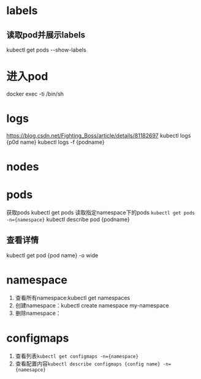 # labels
## 读取pod并展示labels
 kubectl get pods --show-labels 
# 进入pod
docker exec -ti  <your-container-name>   /bin/sh
# logs
https://blog.csdn.net/Fighting_Boss/article/details/81182697
kubectl logs {p0d name}
kubectl logs -f {podname}
# nodes

# pods
获取pods kubectl get pods
读取指定namespace下的pods `kubectl get pods -n={namespace}`
kubectl describe pod {podname}
## 查看详情
kubectl get pod {pod name} -o wide
# namespace
1. 查看所有namespace:kubectl get namespaces 
2. 创建namespace：kubectl create namespace my-namespace
3. 删除namespace：
# configmaps
1. 查看列表`kubectl get configmaps -n={namespace}`
2. 查看配置内容`kubectl describe configmaps {config name} -n={namesapce}`
